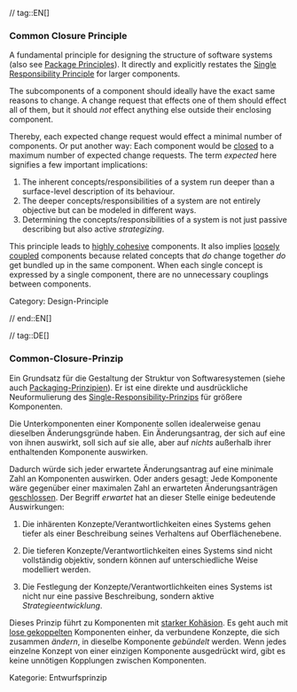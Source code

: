 // tag::EN[]
### Common Closure Principle

A fundamental principle for designing the structure of software systems (also see [Package Principles](#term-package-principles)). It directly and explicitly restates the [Single Responsibility Principle](#term-single-responsibility-principle) for larger components. 

The subcomponents of a component should ideally have the exact same reasons to change. A change request that effects one of them should effect all of them, but it should *not* effect anything else outside their enclosing component.

Thereby, each expected change request would effect a minimal number of components. Or put another way: Each component would be [closed](#term-open-close-principle) to a maximum number of expected change requests. The term *expected* here signifies a few important implications:

1. The inherent concepts/responsibilities of a system run deeper than a surface-level description of its behaviour. 
2. The deeper concepts/responsibilities of a system are not entirely objective but can be modeled in different ways.
3. Determining the concepts/responsibilities of a system is not just passive describing but also active *strategizing*.

This principle leads to [highly cohesive](#term-cohesion) components. It also implies [loosely coupled](#term-coupling) components because related concepts that *do* change together *do* get bundled up in the same component. When each single concept is expressed by a single component, there are no unnecessary couplings between components.

Category: Design-Principle

// end::EN[]

// tag::DE[]
### Common-Closure-Prinzip

Ein Grundsatz für die Gestaltung der Struktur von Softwaresystemen
(siehe auch [Packaging-Prinzipien](#term-package-principles)). Er ist eine
direkte und ausdrückliche Neuformulierung des
[Single-Responsibility-Prinzips](#term-single-responsibility-principle) für größere
Komponenten.

Die Unterkomponenten einer Komponente sollen idealerweise genau
dieselben Änderungsgründe haben. Ein Änderungsantrag, der sich auf
eine von ihnen auswirkt, soll sich auf sie alle, aber auf *nichts*
außerhalb ihrer enthaltenden Komponente auswirken.

Dadurch würde sich jeder erwartete Änderungsantrag auf eine minimale
Zahl an Komponenten auswirken. Oder anders gesagt: Jede Komponente
wäre gegenüber einer maximalen Zahl an erwarteten Änderungsanträgen
[geschlossen](#term-open-close-principle). Der Begriff *erwartet* hat an dieser
Stelle einige bedeutende Auswirkungen:

1.  Die inhärenten Konzepte/Verantwortlichkeiten eines Systems gehen
    tiefer als einer Beschreibung seines Verhaltens auf
    Oberflächenebene.

2.  Die tieferen Konzepte/Verantwortlichkeiten eines Systems sind nicht
    vollständig objektiv, sondern können auf unterschiedliche Weise
    modelliert werden.

3.  Die Festlegung der Konzepte/Verantwortlichkeiten eines Systems ist
    nicht nur eine passive Beschreibung, sondern aktive
    *Strategieentwicklung*.


Dieses Prinzip führt zu Komponenten mit [starker
Kohäsion](#term-cohesion). Es geht auch mit [lose
gekoppelten](#term-coupling) Komponenten einher, da verbundene Konzepte,
die sich zusammen *ändern*, in dieselbe Komponente *gebündelt* werden.
Wenn jedes einzelne Konzept von einer einzigen Komponente ausgedrückt
wird, gibt es keine unnötigen Kopplungen zwischen Komponenten.

Kategorie: Entwurfsprinzip
